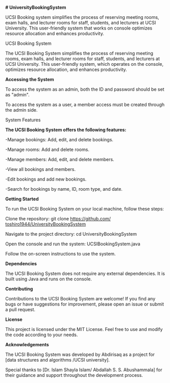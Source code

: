 ﻿**# UniversityBookingSystem**

UCSI Booking system simplifies the process of reserving meeting rooms, exam halls, and lecturer rooms for staff, students, and lecturers at UCSI University. This user-friendly system that works on console optimizes resource allocation and enhances productivity.

UCSI Booking System

The UCSI Booking System simplifies the process of reserving meeting rooms, exam halls, and lecturer rooms for staff, students, and lecturers at UCSI University. This user-friendly system, which operates on the console, optimizes resource allocation, and enhances productivity.

**Accessing the System**

To access the system as an admin, both the ID and password should be set as "admin".

To access the system as a user, a member access must be created through the admin side.

System Features

**The UCSI Booking System offers the following features:**

-Manage bookings: Add, edit, and delete bookings.

-Manage rooms: Add and delete rooms.

-Manage members: Add, edit, and delete members.

-View all bookings and members.

-Edit bookings and add new bookings.

-Search for bookings by name, ID, room type, and date.

**Getting Started**

To run the UCSI Booking System on your local machine, follow these steps:

Clone the repository: git clone [https://github.com/ toshiro1944/UniversityBookingSystem ](https://github.com/your-username/ucsi-booking-system.git)

Navigate to the project directory: cd UniversityBookingSystem

Open the console and run the system: UCSIBookingSystem.java

Follow the on-screen instructions to use the system.

**Dependencies**

The UCSI Booking System does not require any external dependencies. It is built using Java and runs on the console.

**Contributing**

Contributions to the UCSI Booking System are welcome! If you find any bugs or have suggestions for improvement, please open an issue or submit a pull request.

**License**

This project is licensed under the MIT License. Feel free to use and modify the code according to your needs.

**Acknowledgements**

The UCSI Booking System was developed by Abdirisaq as a project for [data structures and algorithms /UCSI university].

Special thanks to [Dr. Islam Shayla Islam/ Abdallah S. S. Abushammala] for their guidance and support throughout the development process.
